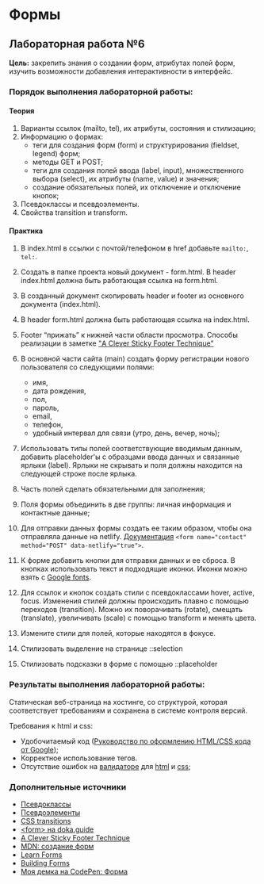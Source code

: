 # Формы

## Лабораторная работа №6

**Цель:** закрепить знания о создании форм, атрибутах полей форм, изучить возможности добавления интерактивности в интерфейс.

### Порядок выполнения лабораторной работы:

#### Теория

1. Варианты ссылок (mailto, tel), их атрибуты, состояния и стилизацию;
1. Информацию о формах:
   - теги для создания форм (form) и структурирования (fieldset, legend) форм;
   - методы GET и POST;
   - теги для создания полей ввода (label, input), множественного выбора (select), их атрибуты (name, value) и значения;
   - создание обязательных полей, их отключение и отключение кнопок;
1. Псевдоклассы и псевдоэлементы.
1. Свойства transition и transform.

#### Практика

1. В index.html в ссылки с почтой/телефоном в href добавьте `mailto:`, `tel:`.
1. Создать в папке проекта новый документ - form.html. В header index.html должна быть работающая ссылка на form.html.
1. В созданный документ скопировать header и footer из основного документа (index.html).
1. В header form.html должна быть работающая ссылка на index.html.
1. Footer “прижать” к нижней части области просмотра. Способы реализации в заметке ["A Clever Sticky Footer Technique"](https://css-tricks.com/a-clever-sticky-footer-technique/)
1. В основной части сайта (main) создать форму регистрации нового пользователя со следующими полями:
   - имя,
   - дата рождения,
   - пол,
   - пароль,
   - email,
   - телефон,
   - удобный интервал для связи (утро, день, вечер, ночь);
1. Использовать типы полей соответствующие вводимым данным, добавить placeholder'ы с образцами ввода данных и связанные ярлыки (label). Ярлыки не скрывать и поля должны находится на следующей строке после ярлыка.
1. Часть полей сделать обязательными для заполнения;
1. Поля формы объединить в две группы: личная информация и контактные данные;
1. Для отправки данных формы создать ее таким образом, чтобы она отправляла данные на netlify. [Документация](https://docs.netlify.com/forms/setup/) `<form name="contact" method="POST" data-netlify="true">`.

1. К форме добавить кнопки для отправки данных и ее сброса. В кнопках использовать текст и подходящие иконки. Иконки можно взять с [Google fonts](https://fonts.google.com/icons).
1. Для ссылок и кнопок создать стили с псевдоклассами hover, active, focus. Изменения стилей должны происходить плавно с помощью переходов (transition). Можно их поворачивать (rotate), смещать (translate), увеличивать (scale) с помощью transform и менять цвета.
1. Измените стили для полей, которые находятся в фокусе.
1. Стилизовать выделение на странице ::selection
1. Стилизовать подсказки в форме с помощью ::placeholder


### Результаты выполнения лабораторной работы:

Статическая веб-страница на хостинге, со структурой, которая соответствует требованиям и сохранена в системе контроля версий.

Требования к html и css:

- Удобочитаемый код ([Руководство по оформлению HTML/CSS кода от Google](https://habr.com/ru/post/143452/));
- Корректное использование тегов.
- Отсутствие ошибок на [валидаторе](https://validator.w3.org/) для [html](https://validator.w3.org/) и [css](https://jigsaw.w3.org/css-validator/);

### Дополнительные источники
- [Псевдоклассы](https://doka.guide/css/pseudoclasses/)
- [Псевдоэлементы](https://doka.guide/css/pseudoelements/)
- [CSS transitions](https://www.joshwcomeau.com/animation/css-transitions/)
- [\<form\> на doka.guide](https://doka.guide/html/form/)
- [A Clever Sticky Footer Technique](https://css-tricks.com/a-clever-sticky-footer-technique/)
- [MDN: создание форм](https://developer.mozilla.org/ru/docs/Learn/Forms/Your_first_form)
- [Learn Forms](https://web.dev/learn/forms/)
- [Building Forms](https://learn.shayhowe.com/html-css/building-forms/)
- [Моя демка на CodePen: Форма](https://codepen.io/slavaver/details/rNzyMJV)
